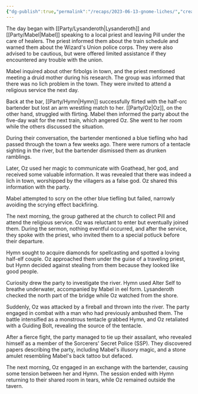 ```yaml
---
{"dg-publish":true,"permalink":"/recaps/2023-06-13-gnome-liches/","created":"","updated":""}
---
```




The day began with [[Party/Lysanderoth\|Lysanderoth]] and [[Party/Mabel\|Mabel]] speaking to a local priest and leaving Pill under the care of healers. The priest informed them about the train schedule and warned them about the Wizard's Union police corps. They were also advised to be cautious, but were offered limited assistance if they encountered any trouble with the union.

Mabel inquired about other firbolgs in town, and the priest mentioned meeting a druid mother during his research. The group was informed that there was no lich problem in the town. They were invited to attend a religious service the next day.

Back at the bar, [[Party/Hymn\|Hymn]] successfully flirted with the half-orc bartender but lost an arm wrestling match to her. [[Party/Oz\|Oz]], on the other hand, struggled with flirting. Mabel then informed the party about the five-day wait for the next train, which angered Oz. She went to her room while the others discussed the situation.

During their conversation, the bartender mentioned a blue tiefling who had passed through the town a few weeks ago. There were rumors of a tentacle sighting in the river, but the bartender dismissed them as drunken ramblings.

Later, Oz used her magic to communicate with Goathead, her god, and received some valuable information. It was revealed that there was indeed a lich in town, worshipped by the villagers as a false god. Oz shared this information with the party.

Mabel attempted to scry on the other blue tiefling but failed, narrowly avoiding the scrying effect backfiring. 

The next morning, the group gathered at the church to collect Pill and attend the religious service. Oz was reluctant to enter but eventually joined them. During the sermon, nothing eventful occurred, and after the service, they spoke with the priest, who invited them to a special potluck before their departure.

Hymn sought to acquire diamonds for spellcasting and spotted a loving half-elf couple. Oz approached them under the guise of a traveling priest, but Hymn decided against stealing from them because they looked like good people.

Curiosity drew the party to investigate the river. Hymn used Alter Self to breathe underwater, accompanied by Mabel in eel form. Lysanderoth checked the north part of the bridge while Oz watched from the shore.

Suddenly, Oz was attacked by a fireball and thrown into the river. The party engaged in combat with a man who had previously ambushed them. The battle intensified as a monstrous tentacle grabbed Hymn, and Oz retaliated with a Guiding Bolt, revealing the source of the tentacle.

After a fierce fight, the party managed to tie up their assailant, who revealed himself as a member of the Sorcerers' Secret Police (SSP). They discovered papers describing the party, including Mabel's illusory magic, and a stone amulet resembling Mabel's back tattoo but defaced.

The next morning, Oz engaged in an exchange with the bartender, causing some tension between her and Hymn. The session ended with Hymn returning to their shared room in tears, while Oz remained outside the tavern.
